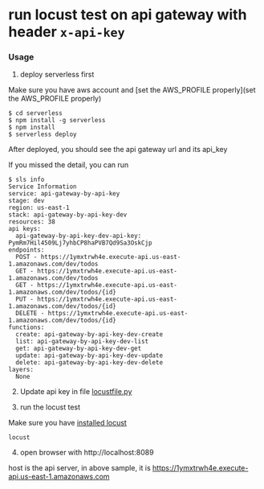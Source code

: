 # run locust test on api gateway with header `x-api-key`

### Usage

1. deploy serverless first

Make sure you have aws account and [set the AWS_PROFILE properly](set the AWS_PROFILE properly)

```
$ cd serverless
$ npm install -g serverless
$ npm install
$ serverless deploy
```

After deployed, you should see the api gateway url and its api_key

If you missed the detail, you can run

```
$ sls info
Service Information
service: api-gateway-by-api-key
stage: dev
region: us-east-1
stack: api-gateway-by-api-key-dev
resources: 38
api keys:
  api-gateway-by-api-key-dev-api-key: PymRm7Hil4509Lj7yhbCP8haPVB7Qd9Sa3OskCjp
endpoints:
  POST - https://1ymxtrwh4e.execute-api.us-east-1.amazonaws.com/dev/todos
  GET - https://1ymxtrwh4e.execute-api.us-east-1.amazonaws.com/dev/todos
  GET - https://1ymxtrwh4e.execute-api.us-east-1.amazonaws.com/dev/todos/{id}
  PUT - https://1ymxtrwh4e.execute-api.us-east-1.amazonaws.com/dev/todos/{id}
  DELETE - https://1ymxtrwh4e.execute-api.us-east-1.amazonaws.com/dev/todos/{id}
functions:
  create: api-gateway-by-api-key-dev-create
  list: api-gateway-by-api-key-dev-list
  get: api-gateway-by-api-key-dev-get
  update: api-gateway-by-api-key-dev-update
  delete: api-gateway-by-api-key-dev-delete
layers:
  None
```
2. Update api key in file [locustfile.py](locustfile.py)

3. run the locust test

Make sure you have [installed locust](https://docs.locust.io/en/stable/installation.html)

```
locust
```

4. open browser with http://localhost:8089

host is the api server, in above sample, it is https://1ymxtrwh4e.execute-api.us-east-1.amazonaws.com


